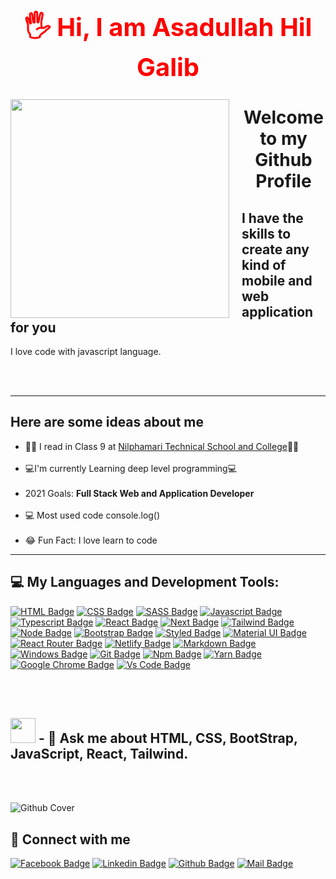 <h1 style="color: red; font-weight : 700; font-size : 40px;" align="center" >🖐 Hi, I am Asadullah Hil Galib</h1>

<img  style="margin-right: 20px;" width="350" align="left" src="https://i.ibb.co/M1VKzkd/programmer-1.gif"/>
<div>
    <h1 align="center" >Welcome to my Github Profile</h1>
    <h2>I have the skills to create any kind of mobile and web application for you</h2>
    <p>I love code with javascript language.</p>
</div>


<br/>
<br/>
<hr/>
<h2>Here are some ideas about me</h2>
<ul>
   <li>👩‍🔬 I read in Class 9 at <a href="https://www.nilphamaritsc.gov.bd/"> Nilphamari Technical School and College</a>🧑‍🔬</li>
   <br/>
   <li>💻I'm currently Learning deep level programming💻</li>
   <br/>
   <li>2021 Goals: <b>Full Stack Web and Application Developer</b> </li>
   <br/>
   <li>💻 Most used code console.log()</li>
   <br/>
   <li>😂 Fun Fact: I love learn to code</li>
</ul>

<hr/>
<hr"/>



## 💻 My Languages and Development Tools:

[![HTML Badge](https://img.shields.io/badge/HTML5-E34F26?style=for-the-badge&logo=html5&logoColor=white)](https://github.com/codergalib20)
[![CSS Badge](https://img.shields.io/badge/CSS3-1572B6?style=for-the-badge&logo=css3&logoColor=white)](https://github.com/codergalib20)
[![SASS Badge](https://img.shields.io/badge/Sass-CC6699?style=for-the-badge&logo=sass&logoColor=white)](https://github.com/codergalib20)
[![Javascript Badge](https://img.shields.io/badge/JavaScript-F7DF1E?style=for-the-badge&logo=javascript&logoColor=black)](https://github.com/codergalib20)
[![Typescript Badge](https://img.shields.io/badge/typeScript-0078D6?style=for-the-badge&logo=typeScript&logoColor=white)](https://github.com/codergalib20)
[![React Badge](https://img.shields.io/badge/React-20232A?style=for-the-badge&logo=react&logoColor=61DAFB)](https://github.com/codergalib20)
[![Next Badge](https://img.shields.io/badge/NextJS-000?style=for-the-badge&logo=nextjs&logoColor=61DAFB)](https://github.com/codergalib20)
[![Tailwind Badge](https://img.shields.io/badge/Tailwind_CSS-38B2AC?style=for-the-badge&logo=tailwind-css&logoColor=white)](https://github.com/codergalib20)
[![Node Badge](https://img.shields.io/badge/Node.js-43853D?style=for-the-badge&logo=node.js&logoColor=white)](https://github.com/codergalib20)
[![Bootstrap Badge](https://img.shields.io/badge/Bootstrap-563D7C?style=for-the-badge&logo=bootstrap&logoColor=white)](https://github.com/codergalib20)
[![Styled Badge](https://img.shields.io/badge/styled--components-DB7093?style=for-the-badge&logo=styled-components&logoColor=white)](https://github.com/codergalib20)
[![Material UI Badge](https://img.shields.io/badge/Material--UI-0081CB?style=for-the-badge&logo=material-ui&logoColor=white)](https://github.com/codergalib20)
[![React Router Badge](https://img.shields.io/badge/React_Router-CA4245?style=for-the-badge&logo=react-router&logoColor=white)](https://github.com/codergalib20)
[![Netlify Badge](https://img.shields.io/badge/Netlify-00C7B7?style=for-the-badge&logo=netlify&logoColor=white)](https://github.com/codergalib20)
[![Markdown Badge](https://img.shields.io/badge/Markdown-000000?style=for-the-badge&logo=markdown&logoColor=white)](https://github.com/codergalib20)
[![Windows Badge](https://img.shields.io/badge/Windows-0078D6?style=for-the-badge&logo=windows&logoColor=white)](https://github.com/codergalib20)
[![Git Badge](https://img.shields.io/badge/git-f34f29?style=for-the-badge&logo=git&logoColor=white)](https://github.com/codergalib20)
[![Npm Badge](https://img.shields.io/badge/npm-d7141a?style=for-the-badge&logo=npm&logoColor=white)](https://github.com/codergalib20)
[![Yarn Badge](https://img.shields.io/badge/yarn-0078D6?style=for-the-badge&logo=yarn&logoColor=white)](https://github.com/codergalib20)
[![Google Chrome Badge](https://img.shields.io/badge/google_chrome-556532?style=for-the-badge&logo=googlechrome&logoColor=white)](https://github.com/codergalib20)
[![Vs Code Badge](https://img.shields.io/badge/Visual_Studio_Code-0078D6?style=for-the-badge&logo=visualstudiocode&logoColor=white)](https://github.com/codergalib20)

<br/>
<br/>



## <img src="https://media.giphy.com/media/WUlplcMpOCEmTGBtBW/giphy.gif" width="40"> - 💬 Ask me about **HTML, CSS, BootStrap, JavaScript, React, Tailwind**.

<br/>
</br>


![Github Cover](githubcover.jpg)


## 🚀 Connect with me

[![Facebook Badge](https://img.shields.io/badge/Facebook-1877F2?style=for-the-badge&logo=facebook&logoColor=white)](https://www.facebook.com/codergalib20/)
[![Linkedin Badge](https://img.shields.io/badge/LinkedIn-0077B5?style=for-the-badge&logo=linkedin&logoColor=white)](https://www.linkedin.com/in/codergalib/)
[![Github Badge](https://img.shields.io/badge/GitHub-100000?style=for-the-badge&logo=github&logoColor=white)](https://github.com/codergalib20)
[![Mail Badge](https://img.shields.io/badge/Gmail-D14836?style=for-the-badge&logo=gmail&logoColor=white)](mailto:coderboygalif@gmail.com)
